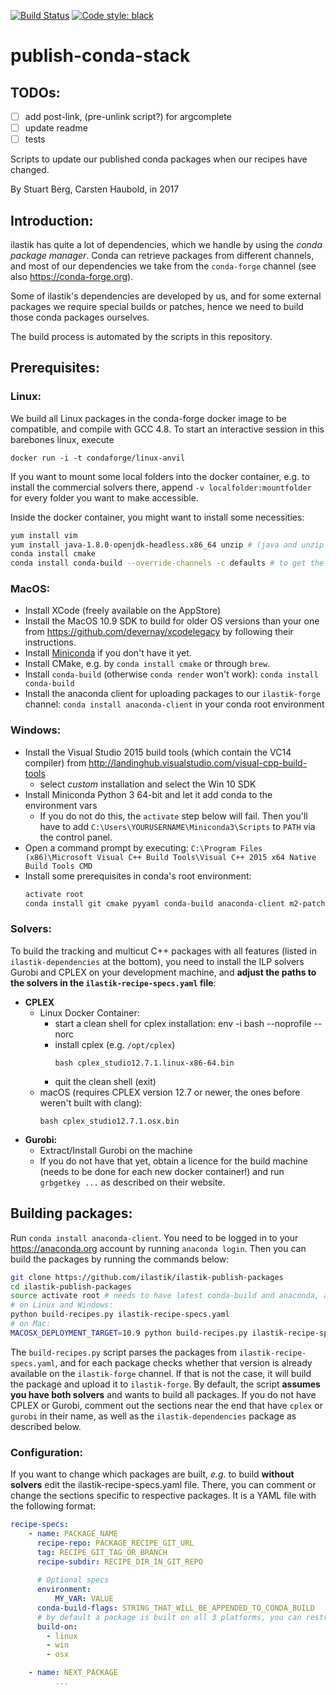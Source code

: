 [![Build Status](https://travis-ci.org/ilastik/ilastik-publish-packages.svg?branch=master)](https://travis-ci.org/ilastik/ilastik-publish-packages)
[![Code style: black](https://img.shields.io/badge/code%20style-black-000000.svg)](https://github.com/ambv/black)

# publish-conda-stack


## TODOs:

- [ ] add post-link, (pre-unlink script?) for argcomplete
- [ ] update readme
- [ ] tests

Scripts to update our published conda packages when our recipes have changed.

By Stuart Berg, Carsten Haubold, in 2017

## Introduction:

ilastik has quite a lot of dependencies, which we handle by using the _conda package manager_.
Conda can retrieve packages from different channels, and most of our dependencies we take from the `conda-forge` channel (see also https://conda-forge.org). 

Some of ilastik's dependencies are developed by us, and for some external packages we require special builds or patches, hence we need to build those conda packages ourselves.

The build process is automated by the scripts in this repository.

## Prerequisites:


### Linux:
We build all Linux packages in the conda-forge docker image to be compatible, and compile with GCC 4.8.
To start an interactive session in this barebones linux, execute

```
docker run -i -t condaforge/linux-anvil
```

If you want to mount some local folders into the docker container, e.g. to install the commercial solvers there, append `-v localfolder:mountfolder` for every folder you want to make accessible.

Inside the docker container, you might want to install some necessities:

```sh
yum install vim 
yum install java-1.8.0-openjdk-headless.x86_64 unzip # (java and unzip needed for CPLEX installer)
conda install cmake
conda install conda-build --override-channels -c defaults # to get the latest conda-build
```

### MacOS:

* Install XCode (freely available on the AppStore)
* Install the MacOS 10.9 SDK to build for older OS versions than your one from https://github.com/devernay/xcodelegacy by following their instructions.
* Install [Miniconda](https://repo.continuum.io/miniconda/Miniconda3-latest-MacOSX-x86_64.sh) if you don't have it yet.
* Install CMake, e.g. by `conda install cmake` or through `brew`.
* Install `conda-build` (otherwise `conda render` won't work): `conda install conda-build`
* Install the anaconda client for uploading packages to our `ilastik-forge` channel: `conda install anaconda-client` in your conda root environment

### Windows:

* Install the Visual Studio 2015 build tools (which contain the VC14 compiler) from http://landinghub.visualstudio.com/visual-cpp-build-tools
  - select _custom_ installation and select the Win 10 SDK
* Install Miniconda Python 3 64-bit and let it add conda to the environment vars
  - If you do not do this, the `activate` step below will fail. Then you'll have to add `C:\Users\YOURUSERNAME\Miniconda3\Scripts` to `PATH` via the control panel.
* Open a command prompt by executing: `C:\Program Files (x86)\Microsoft Visual C++ Build Tools\Visual C++ 2015 x64 Native Build Tools CMD`
* Install some prerequisites in conda's root environment:
  ```sh
  activate root
  conda install git cmake pyyaml conda-build anaconda-client m2-patch
  ```


### Solvers:

To build the tracking and multicut C++ packages with all features (listed in `ilastik-dependencies` at the bottom), you need to install the ILP solvers Gurobi and CPLEX on your development machine, and **adjust the paths to the solvers in the `ilastik-recipe-specs.yaml` file**:

* **CPLEX**
    * Linux Docker Container:
        * start a clean shell for cplex installation: env -i bash --noprofile --norc
        * install cplex (e.g. `/opt/cplex`)
          ```
          bash cplex_studio12.7.1.linux-x86-64.bin
          ```
        * quit the clean shell (exit)
    * macOS (requires CPLEX version 12.7 or newer, the ones before weren't built with clang):
      ```
      bash cplex_studio12.7.1.osx.bin
      ```
* **Gurobi:**
    * Extract/Install Gurobi on the machine
    * If you do not have that yet, obtain a licence for the build machine (needs to be done for each new docker container!) and run `grbgetkey ...` as described on their website.

## Building packages:

Run `conda install anaconda-client`. You need to be logged in to your https://anaconda.org account by running `anaconda login`. Then you can build the packages by running the commands below:

```bash
git clone https://github.com/ilastik/ilastik-publish-packages
cd ilastik-publish-packages
source activate root # needs to have latest conda-build and anaconda, and being logged into an anaconda account
# on Linux and Windows:
python build-recipes.py ilastik-recipe-specs.yaml
# on Mac:
MACOSX_DEPLOYMENT_TARGET=10.9 python build-recipes.py ilastik-recipe-specs.yaml
```

The `build-recipes.py` script parses the packages from `ilastik-recipe-specs.yaml`, and for each package checks whether that version is already available on the `ilastik-forge` channel. If that is not the case, it will build the package and upload it to `ilastik-forge`. By default, the script **assumes you have both solvers** and wants to build all packages. If you do not have CPLEX or Gurobi, comment out the sections near the end that have `cplex` or `gurobi` in their name, as well as the `ilastik-dependencies` package as described below.

### Configuration:

If you want to change which packages are built, _e.g._ to build **without solvers** edit the ilastik-recipe-specs.yaml file. There, you can comment or change the sections specific to respective packages.
It is a YAML file with the following format:
```yaml
recipe-specs:
    - name: PACKAGE_NAME
      recipe-repo: PACKAGE_RECIPE_GIT_URL
      tag: RECIPE_GIT_TAG_OR_BRANCH
      recipe-subdir: RECIPE_DIR_IN_GIT_REPO
      
      # Optional specs
      environment:
          MY_VAR: VALUE
      conda-build-flags: STRING_THAT_WILL_BE_APPENDED_TO_CONDA_BUILD
      # by default a package is built on all 3 platforms, you can restrict that by specifying the following
      build-on:
        - linux
        - win
        - osx

    - name: NEXT_PACKAGE
          ...
```
